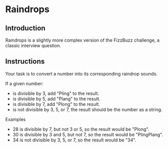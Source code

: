 # Raindrops

## Introduction

Raindrops is a slightly more complex version of the FizzBuzz challenge, a classic interview question.

## Instructions

Your task is to convert a number into its corresponding raindrop sounds.

If a given number:

  -  is divisible by 3, add "Pling" to the result.
  -  is divisible by 5, add "Plang" to the result.
  -  is divisible by 7, add "Plong" to the result.
  -  is not divisible by 3, 5, or 7, the result should be the number as a string.


Examples

 -   28 is divisible by 7, but not 3 or 5, so the result would be "Plong".
 -   30 is divisible by 3 and 5, but not 7, so the result would be "PlingPlang".
 -   34 is not divisible by 3, 5, or 7, so the result would be "34".
